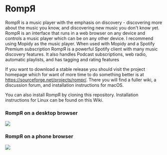 # RompЯ

RompЯ is a music player with the emphasis on discovery - discovering more about the music you know, and discovering new music you don't know yet. RompЯ is an interface that runs in a web browser on any device and controls a music player which can be on any other device. I recommend using Mopidy as the music player. When used with Mopidy and a Spotify Premium subscription RompЯ is a powerful Spotify client with many music discovery features. It also handles Podcast subscriptions, web radio, automatic playlists, and has tagging and rating features

If you want to download a stable release you should visit the project homepage which for want of more time to do something better is at https://sourceforge.net/projects/rompr/. There you will find a fuller wiki, a discussion forum, and installation instructions for macOS. 

You can also install RompЯ by cloning this repository. Installation instructions for Linux can be found on this Wiki.

### RompЯ on a desktop browser
![](https://raw.githubusercontent.com/fatg3erman/files/master/images/rompr-1.png)

### RompЯ on a phone browser
![](https://raw.githubusercontent.com/fatg3erman/files/master/images/rompr-on-a-phone.png)